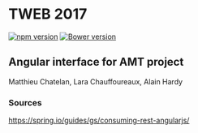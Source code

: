 # TWEB 2017

[![npm version](https://badge.fury.io/js/flag-icon-css.svg)](https://badge.fury.io/js/flag-icon-css)
[![Bower version](https://badge.fury.io/bo/flag-icon-css.svg)](https://badge.fury.io/bo/flag-icon-css)


## Angular interface for AMT project

Matthieu Chatelan, Lara Chauffoureaux, Alain Hardy

### Sources

https://spring.io/guides/gs/consuming-rest-angularjs/

